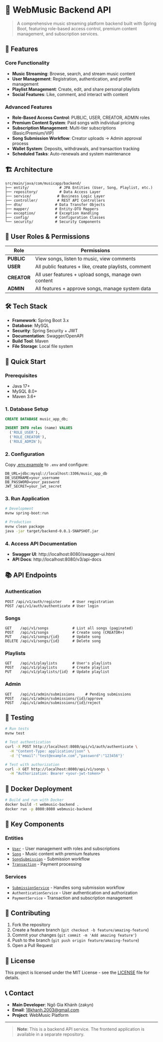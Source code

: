 # 🎵 WebMusic Backend API

> A comprehensive music streaming platform backend built with Spring Boot, featuring role-based access control, premium content management, and subscription services.

## 🚀 Features

### Core Functionality
- **Music Streaming**: Browse, search, and stream music content
- **User Management**: Registration, authentication, and profile management
- **Playlist Management**: Create, edit, and share personal playlists
- **Social Features**: Like, comment, and interact with content

### Advanced Features
- **Role-Based Access Control**: PUBLIC, USER, CREATOR, ADMIN roles
- **Premium Content System**: Paid songs with individual pricing
- **Subscription Management**: Multi-tier subscriptions (Basic/Premium/VIP)
- **Song Submission Workflow**: Creator uploads → Admin approval process
- **Wallet System**: Deposits, withdrawals, and transaction tracking
- **Scheduled Tasks**: Auto-renewals and system maintenance

## 🏗️ Architecture

```
src/main/java/com/musicapp/backend/
├── entity/              # JPA Entities (User, Song, Playlist, etc.)
├── repository/          # Data Access Layer
├── service/            # Business Logic Layer
├── controller/         # REST API Controllers
├── dto/               # Data Transfer Objects
├── mapper/            # Entity-DTO Mappers
├── exception/         # Exception Handling
├── config/            # Configuration Classes
└── security/          # Security Components
```

## 🔐 User Roles & Permissions

| Role | Permissions |
|------|-------------|
| **PUBLIC** | View songs, listen to music, view comments |
| **USER** | All public features + like, create playlists, comment |
| **CREATOR** | All user features + upload songs, manage own content |
| **ADMIN** | All features + approve songs, manage system data |

## 🛠️ Tech Stack

- **Framework**: Spring Boot 3.x
- **Database**: MySQL
- **Security**: Spring Security + JWT
- **Documentation**: Swagger/OpenAPI
- **Build Tool**: Maven
- **File Storage**: Local file system

## 🚀 Quick Start

### Prerequisites
- Java 17+
- MySQL 8.0+
- Maven 3.6+

### 1. Database Setup
```sql
CREATE DATABASE music_app_db;

INSERT INTO roles (name) VALUES 
  ('ROLE_USER'), 
  ('ROLE_CREATOR'), 
  ('ROLE_ADMIN');
```

### 2. Configuration
Copy [.env.example](.env.example) to `.env` and configure:
```properties
DB_URL=jdbc:mysql://localhost:3306/music_app_db
DB_USERNAME=your_username
DB_PASSWORD=your_password
JWT_SECRET=your_jwt_secret
```

### 3. Run Application
```bash
# Development
mvnw spring-boot:run

# Production
mvnw clean package
java -jar target/backend-0.0.1-SNAPSHOT.jar
```

### 4. Access API Documentation
- **Swagger UI**: http://localhost:8080/swagger-ui.html
- **API Docs**: http://localhost:8080/v3/api-docs

## 📚 API Endpoints

### Authentication
```http
POST /api/v1/auth/register     # User registration
POST /api/v1/auth/authenticate # User login
```

### Songs
```http
GET    /api/v1/songs           # List all songs (paginated)
POST   /api/v1/songs           # Create song (CREATOR+)
PUT    /api/v1/songs/{id}      # Update song
DELETE /api/v1/songs/{id}      # Delete song
```

### Playlists
```http
GET    /api/v1/playlists       # User's playlists
POST   /api/v1/playlists       # Create playlist
PUT    /api/v1/playlists/{id}  # Update playlist
```

### Admin
```http
GET    /api/v1/admin/submissions     # Pending submissions
POST   /api/v1/admin/submissions/{id}/approve
POST   /api/v1/admin/submissions/{id}/reject
```

## 🧪 Testing

```bash
# Run tests
mvnw test

# Test authentication
curl -X POST http://localhost:8080/api/v1/auth/authenticate \
  -H "Content-Type: application/json" \
  -d '{"email":"test@example.com","password":"123456"}'

# Test with authorization
curl -X GET http://localhost:8080/api/v1/songs \
  -H "Authorization: Bearer <your-jwt-token>"
```

## 🐳 Docker Deployment

```bash
# Build and run with Docker
docker build -t webmusic-backend .
docker run -p 8080:8080 webmusic-backend
```

## 📁 Key Components

### Entities
- [`User`](src/main/java/com/musicapp/backend/entity/User.java) - User management with roles and subscriptions
- [`Song`](src/main/java/com/musicapp/backend/entity/Song.java) - Music content with premium features
- [`SongSubmission`](src/main/java/com/musicapp/backend/entity/SongSubmission.java) - Submission workflow
- [`Transaction`](src/main/java/com/musicapp/backend/entity/Transaction.java) - Payment processing

### Services
- [`SubmissionService`](src/main/java/com/musicapp/backend/service/SubmissionService.java) - Handles song submission workflow
- `AuthenticationService` - User authentication and authorization
- `PaymentService` - Transaction and subscription management

## 🤝 Contributing

1. Fork the repository
2. Create a feature branch (`git checkout -b feature/amazing-feature`)
3. Commit your changes (`git commit -m 'Add amazing feature'`)
4. Push to the branch (`git push origin feature/amazing-feature`)
5. Open a Pull Request

## 📝 License

This project is licensed under the MIT License - see the [LICENSE](LICENSE) file for details.

## 📞 Contact

- **Main Developer**: Ngô Gia Khánh (zakyn)
- **Email**: 18khanh.2003@gmail.com
- **Project**: WebMusic Platform

---

> **Note**: This is a backend API service. The frontend application is available in a separate repository.